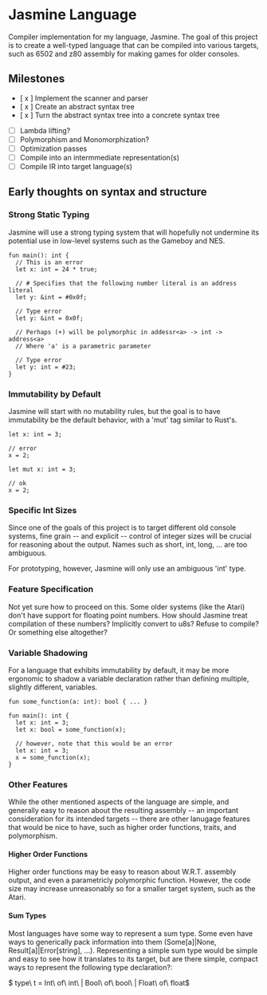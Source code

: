 # Jasmine Language

Compiler implementation for my language, Jasmine. The goal of this project is
to create a well-typed language that can be compiled into various targets, such as 6502 and z80 assembly for making games for older consoles.

## Milestones

- [ x ] Implement the scanner and parser
- [ x ] Create an abstract syntax tree
- [ x ] Turn the abstract syntax tree into a concrete syntax tree
- [   ] Lambda lifting?
- [   ] Polymorphism and Monomorphization?
- [   ] Optimization passes
- [   ] Compile into an intermmediate representation(s)
- [   ] Compile IR into target language(s)

## Early thoughts on syntax and structure

### Strong Static Typing

Jasmine will use a strong typing system that will hopefully not undermine its
potential use in low-level systems such as the Gameboy and NES.

```
fun main(): int {
  // This is an error
  let x: int = 24 * true;

  // # Specifies that the following number literal is an address literal
  let y: &int = #0x0f;

  // Type error
  let y: &int = 0x0f;

  // Perhaps (+) will be polymorphic in addessr<a> -> int -> address<a>
  // Where 'a' is a parametric parameter

  // Type error
  let y: int = #23;
}
```

### Immutability by Default

Jasmine will start with no mutability rules, but the goal is to have immutability
be the default behavior, with a 'mut' tag similar to Rust's.

```
let x: int = 3;

// error
x = 2;

let mut x: int = 3;

// ok
x = 2;
```

### Specific Int Sizes

Since one of the goals of this project is to target different old console systems,
fine grain -- and explicit -- control of integer sizes will be crucial for
reasoning about the output. Names such as short, int, long, ... are too ambiguous.

For prototyping, however, Jasmine will only use an ambiguous 'int' type.

### Feature Specification

Not yet sure how to proceed on this. Some older systems (like the Atari) don't
have support for floating point numbers. How should Jasmine treat compilation
of these numbers? Implicitly convert to u8s? Refuse to compile? Or something
else altogether?

### Variable Shadowing

For a language that exhibits immutability by default, it may be more ergonomic to shadow a variable declaration rather than defining multiple, slightly different, variables.

```
fun some_function(a: int): bool { ... }

fun main(): int {
  let x: int = 3;
  let x: bool = some_function(x);

  // however, note that this would be an error
  let x: int = 3;
  x = some_function(x);
}
```

### Other Features

While the other mentioned aspects of the language are simple, and generally easy to reason about the resulting assembly -- an important consideration for its intended targets -- there are other lanugage features that would be nice to have, such as higher order functions, traits, and polymorphism.

#### Higher Order Functions

Higher order functions may be easy to reason about W.R.T. assembly output, and even a parametricly polymorphic function. However, the code size may increase unreasonably so for a smaller target system, such as the Atari.

#### Sum Types

Most languages have some way to represent a sum type. Some even have ways to generically pack information into them (Some[a]|None, Result[a]|Error[string], ...). Representing a simple sum type would be simple and easy to see how it translates to its target, but are there simple, compact ways to represent the following type declaration?:

$ type\ t = Int\ of\ int\ | Bool\ of\ bool\ | Float\ of\ float$

